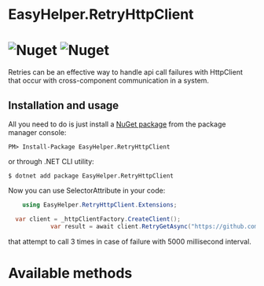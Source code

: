 # EasyHelper.RetryHttpClient
![Nuget](https://img.shields.io/nuget/v/EasyHelper.RetryHttpClient)
![Nuget](https://img.shields.io/nuget/dt/EasyHelper.RetryHttpClient)
========

Retries can be an effective way to handle api call failures with HttpClient that occur with cross-component communication in a system.

Installation and usage
----------------------

All you need to do is just install a [NuGet package](https://www.nuget.org/packages/EasyHelper.RetryHttpClient/)
from the package manager console:
```
PM> Install-Package EasyHelper.RetryHttpClient
```
or through .NET CLI utility:
```
$ dotnet add package EasyHelper.RetryHttpClient
```

Now you can use SelectorAttribute in your code:
```csharp
	using EasyHelper.RetryHttpClient.Extensions;
```
```csharp
  var client = _httpClientFactory.CreateClient();
            var result = await client.RetryGetAsync("https://github.com", 5, 3000));
```
that attempt to call 3 times in case of failure with 5000 millisecond interval.

# Available methods
